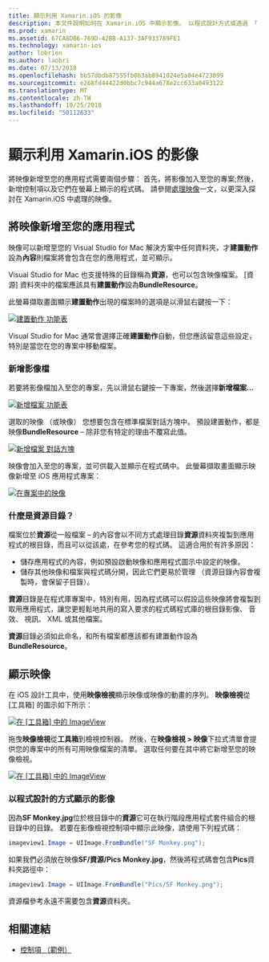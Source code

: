 ```yaml
---
title: 顯示利用 Xamarin.iOS 的影像
description: 本文件說明如何在 Xamarin.iOS 中顯示影像。 以程式設計方式或透過 「 iOS 設計工具，它就會涵蓋新增至應用程式的映像。
ms.prod: xamarin
ms.assetid: 67CA8DB6-769D-42BB-A137-3AF933789FE1
ms.technology: xamarin-ios
author: lobrien
ms.author: laobri
ms.date: 07/13/2018
ms.openlocfilehash: bb57dbdb87555fb0b3ab8941024e5a84e4723099
ms.sourcegitcommit: e268fd44422d0bbc7c944a678e2cc633a0493122
ms.translationtype: MT
ms.contentlocale: zh-TW
ms.lasthandoff: 10/25/2018
ms.locfileid: "50112633"
---
```

# <a name="displaying-images-with-xamarinios"></a>顯示利用 Xamarin.iOS 的影像

將映像新增至您的應用程式需要兩個步驟： 首先，將影像加入至您的專案;然後，新增控制項以及它們在螢幕上顯示的程式碼。 請參閱[處理映像](~/ios/app-fundamentals/images-icons/index.md)一文，以更深入探討在 Xamarin.iOS 中處理的映像。

## <a name="adding-images-to-your-app"></a>將映像新增至您的應用程式

映像可以新增至您的 Visual Studio for Mac 解決方案中任何資料夾，才**建置動作**設為**內容**則檔案將會包含在您的應用程式，並可顯示。

Visual Studio for Mac 也支援特殊的目錄稱為**資源**，也可以包含映像檔案。 [資源] 資料夾中的檔案應該具有**建置動作**設為**BundleResource**。

此螢幕擷取畫面顯示**建置動作**出現的檔案時的選項是以滑鼠右鍵按一下：

 [![](image-images/image30a.png "建置動作 功能表")](image-images/image30a.png#lightbox)

Visual Studio for Mac 通常會選擇正確**建置動作**自動，但您應該留意這些設定，特別是當您在您的專案中移動檔案。

### <a name="adding-an-image-file"></a>新增影像檔

若要將影像檔加入至您的專案，先以滑鼠右鍵按一下專案，然後選擇**新增檔案...**

 [![](image-images/image31a.png "新增檔案 功能表")](image-images/image31a.png#lightbox)

選取的映像 （或映像） 您想要包含在標準檔案對話方塊中。 預設建置動作，都是映像**BundleResource** – 除非您有特定的理由不覆寫此值。

 [![](image-images/image32a.png "新增檔案 對話方塊")](image-images/image32a.png#lightbox)

映像會加入至您的專案，並可供載入並顯示在程式碼中。 此螢幕擷取畫面顯示映像新增至 iOS 應用程式專案：

 [![](image-images/image33a.png "在專案中的映像")](image-images/image33a.png#lightbox)

### <a name="what-is-the-resources-directory"></a>什麼是資源目錄？

檔案位於**資源**從一般檔案 – 的內容會以不同方式處理目錄**資源**資料夾複製到應用程式的根目錄，而且可以從該處，在參考您的程式碼。 這適合用於有許多原因：

-  儲存應用程式的內容，例如預設啟動映像和應用程式圖示中設定的映像。
-  儲存其他映像和檔案與程式碼分開，因此它們更易於管理 （資源目錄內容會複製時，會保留子目錄）。


**資源**目錄是在程式庫專案中，特別有用，因為程式碼可以假設這些映像將會複製到取用應用程式，讓您更輕鬆地共用的寫入要求的程式碼程式庫的根目錄影像、 音效、 視訊、 XML 或其他檔案。

**資源**目錄必須如此命名，和所有檔案都應該都有建置動作設為**BundleResource**。

## <a name="displaying-the-image"></a>顯示映像

在 iOS 設計工具中，使用**映像檢視**顯示映像或映像的動畫的序列。 **映像檢視**從 [工具箱] 的圖示如下所示：

 [![](image-images/image35a.png "在 [工具箱] 中的 ImageView")](image-images/image35.png#lightbox)

拖曳**映像檢視**從**工具箱**到檢視控制器。 然後，在**映像檢視 > 映像**下拉式清單會提供您的專案中的所有可用映像檔案的清單。 選取任何要在其中將它新增至您的映像檢視。

 [![](image-images/image36a.png "在 [工具箱] 中的 ImageView")](image-images/image36.png#lightbox)

### <a name="displaying-the-image-programmatically"></a>以程式設計的方式顯示的影像

因為**SF Monkey.jpg**位於根目錄中的**資源**它可在執行階段應用程式套件組合的根目錄中的目錄。 若要在影像檢視控制項中顯示此映像，請使用下列程式碼：

```csharp
imageview1.Image = UIImage.FromBundle("SF Monkey.png");
```

如果我們必須放在映像**SF/資源/Pics Monkey.jpg**，然後將程式碼會包含**Pics**資料夾路徑中：

```csharp
imageview1.Image = UIImage.FromBundle("Pics/SF Monkey.png");
```

資源檔參考永遠不需要包含**資源**資料夾。

## <a name="related-links"></a>相關連結

- [控制項 （範例）](https://developer.xamarin.com/samples/Controls/)
